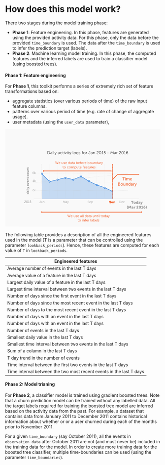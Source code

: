 # How does this model work? 

There two stages during the model training phase:

- **Phase 1**: Feature engineering. In this phase, features are generated
   using the provided activity data. For this phase, only the data before
   the provided `time_boundary` is used. The data after the `time_boundary` is
   used to infer the prediction target (labels).
- **Phase 2**: Machine learning model training. In this phase, the computed features
  and the inferred labels are used to train a classifier model (using boosted
  trees).



#### Phase 1: Feature engineering

For **Phase 1**, this toolkit performs a series of extremely rich set of
feature transformations based on:
 - aggregate statistics (over various periods of time) of the raw input feature
   columns. 
 - patterns over various period of time (e.g. rate of change of aggregate
   usage). 
 - user metadata (using the `user_data` parameter),

![churn-illustration](images/churn-features.png)

The following table provides a description of all the engineered features used
in the model (T is a parameter that can be controlled using the parameter
`lookback_periods`). Hence, these features are computed for each value of `T`
in `lookback_periods`.

|                 Engineered features                                  | 
|----------------------------------------------------------------------|
| Average number of events in the last T days                          |
| Average value of a feature in the last T days                        |
| Largest daily value of a feature in the last T days                  |
| Largest time interval between two events in the last T days          |
| Number of days since the first event in the last T days              |
| Number of days since the most recent event in the last T days        |
| Number of days to the most recent event in the last T days           |
| Number of days with an event in the last T days                      |
| Number of days with an event in the last T days                      | 
| Number of events in the last T days                                  |
| Smallest daily value in the last T days                              |
| Smallest time interval between two events in the last T days         |
| Sum of a column in the last T days                                   |
| T day trend in the number of events                                  |
| Time interval between the first two events in the last T days        |
| Time interval between the two most recent events in the last T days  |

#### Phase 2: Model trianing 

For **Phase 2**, a classifier model is trained using gradient boosted trees.
Note that a churn prediction model can be trained without any labelled data.
All the target labels required for training the boosted tree model are inferred
based on the activity data from the past. For example, a dataset that contains
data from January 2011 to December 2011 contains historical information about
whether or or a user churned during each of the months prior to November 2011.

For a given `time_boundary` (say October 2011), all the events in
`observation_data` after October 2011 are not (and must never be) included in
the training data for the model. In order to create more training data for the
boosted tree classifier, multiple time-boundaries can be used (using the
parameter `time_boundaries`). 
